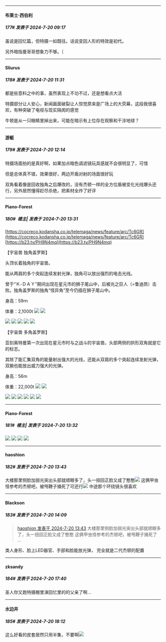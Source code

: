 ﻿
*****

####  布莱士·西伯利  
##### 177#       发表于 2024-7-20 09:17

虽说是回忆篇，但特摄一如既往。话说变回人形的特效是初代。

另外暗指曼哥哥想象力不够。（


*****

####  Sliurus  
##### 178#       发表于 2024-7-20 11:31

都是些意料之中的事，虽然表现上不功不过，还是想看点大活

特摄部分让人安心，新闻画面破裂让人惊觉原来是广场上的大荧幕，这段我很喜欢，有种突破了电视与现实隔阂的感觉

牛顿是从一只眼睛里掉出来，可能在暗示有上位存在观察和干涉地球？


*****

####  游蜓  
##### 179#       发表于 2024-7-20 12:14

特摄场面拍的是真好啊，如果加点暗色调滤镜玩具感就不会很明显了，可惜

但是总体真不错，效果很好，两边开盾对射的场面很好玩

双角看着像是回收独角之后爆改的，没有杰顿一样的全方位盾被变化光线爆头还行，另外居然懂得赶尽杀绝，把素材全炸了好评


*****

####  Piano-Forest  
##### 180#         楼主| 发表于 2024-7-20 13:31

[https://cocreco.kodansha.co.jp/telemaga/news/feature/arc/Tc6GR](https://cocreco.kodansha.co.jp/telemaga/news/feature/arc/Tc6GR)
[https://b23.tv/PH9N4mq](https://b23.tv/PH9N4mq)

【宇宙兽 独角盖罗斯】

头顶长着独角的宇宙兽。

能从两肩的多个突起连续发射光弹，独角可以放出强烈的电击光线。

曾于“Ｋ-ＤＡＹ”期间出现在星元市的狮子尾山中，后被光之巨人（=鲁迪昂）击败。独角盖罗斯的独角“怪异角”至今仍插在狮子尾山中。

身高：59ｍ

体重：2,1000t
<img src="https://p.sda1.dev/18/0b6ccf158f01cd1b4738e3a2dfe42a9d/4a252c9f-248f-40ca-ace5-97708d408bb4.jpg" referrerpolicy="no-referrer">
<img src="https://p.sda1.dev/18/779175947f13e8f312a42c877b274b38/4b0a94ec-ee96-4298-8ead-2afe8327293c.jpg" referrerpolicy="no-referrer">

<img src="https://p.sda1.dev/18/08be63417d21035b27d8b9191dae732b/f6ad9601-1a6d-4a09-9e5a-60e08eaed8f9.jpg" referrerpolicy="no-referrer">
<img src="https://p.sda1.dev/18/ba234128e93c331d5aa59fdac311e4fd/c8df4396-e6c6-4235-89f6-070919582eac.jpg" referrerpolicy="no-referrer">
<img src="https://p.sda1.dev/18/9ac4fd92a1f84285e88d96bc6aa9aa3e/7f4c0e87-e29a-416e-b3ac-3e1ce56b2449.jpg" referrerpolicy="no-referrer">
<img src="https://p.sda1.dev/18/67f3aea218ba88313b4de6b10f2abdc2/（画像4 4）.jpg" referrerpolicy="no-referrer">
<img src="https://p.sda1.dev/18/0ce2fa4e6b9aea0f60cf83dbcc234725/4e15bf88-1514-4d6d-989d-15cf21ff177f.jpg" referrerpolicy="no-referrer">

【宇宙兽 多角盖罗斯】

亚刻奥特曼第一次出现在星元市时与之战斗的宇宙兽。头部两侧的拱形双角就是它的标志。

其除了能汇集双角的能量射出强大的光线，还能从双肩的多个突起连续发射光弹，双腕也能放出威力强大的光弹。

身高：56m

体重：22,000t
<img src="https://p.sda1.dev/18/965a52477299bf54f25bd07dd9843814/b755c737-67a2-4001-91c9-17580ca27bf2.jpg" referrerpolicy="no-referrer">
<img src="https://p.sda1.dev/18/5572ad7d6d2a6021c4c9a94c70b6a8b5/00691877-0a0d-4dde-b666-34d23ba6638e.jpg" referrerpolicy="no-referrer">

<img src="https://p.sda1.dev/18/039520f0ca7c6e69bdee8241f17008b6/d487f4fc-e95d-4290-a9fa-14d97796521e.jpg" referrerpolicy="no-referrer">
<img src="https://p.sda1.dev/18/5bb66214d50d0d04655d51b2811c2a5b/3d534585-b661-4ad9-a9f0-91e6967b1172.jpg" referrerpolicy="no-referrer">
<img src="https://p.sda1.dev/18/332f0b00d63442e79d43da62fb2f0e74/（画像4 4） _1_.jpg" referrerpolicy="no-referrer">
<img src="https://p.sda1.dev/18/9d5b20f530181d5ba0e82cab80fa9515/（画像2 4）.jpg" referrerpolicy="no-referrer">

<img src="https://p.sda1.dev/18/a81baeba2a5b706a7136e0e3d0ecde55/31357763-2df0-4402-b0bf-3dc7a43b0cf5.jpg" referrerpolicy="no-referrer">
<img src="https://p.sda1.dev/18/ee837fb2d83855bacbd02b7adebfc2f8/5e830739-626d-4d48-b363-1537701c4a6d.jpg" referrerpolicy="no-referrer">

*****

####  Piano-Forest  
##### 181#         楼主| 发表于 2024-7-20 13:32

<img src="https://p.sda1.dev/18/482150cbee33fc1dc2861f1c9a568ad6/75430e5e-a427-4a7c-8b51-76c171a1293a.jpg" referrerpolicy="no-referrer">
<img src="https://p.sda1.dev/18/3cb259992dc2f4f972a15220e2cd6e5c/8d4afed6-feeb-483b-89ce-5d90f8db01bd.jpg" referrerpolicy="no-referrer">
<img src="https://p.sda1.dev/18/9ce4434a71c8918868c392d2e115e3a9/5f552d9d-fe7c-4895-a673-584d7ed13808.jpg" referrerpolicy="no-referrer">
<img src="https://p.sda1.dev/18/3beeebc18947619d136bb3a0f89fa73b/75c365dc-4d0f-449b-b160-4c4991c9dc67.jpg" referrerpolicy="no-referrer">


*****

####  haoshion  
##### 182#       发表于 2024-7-20 13:43

大楼那里侧脸加弱光突出头部就顺眼多了，头一扭回正脸又成了憨憨<img src="https://static.saraba1st.com/image/smiley/face2017/068.png" referrerpolicy="no-referrer">
这俩甲虫怪参考的杰顿吧，被甩鞭子捅死了可还行<img src="https://static.saraba1st.com/image/smiley/face2017/066.png" referrerpolicy="no-referrer">
中途那个环绕镜头很喜欢


*****

####  Blackson  
##### 183#       发表于 2024-7-20 14:09

<blockquote><a href="httphttps://bbs.saraba1st.com/2b/forum.php?mod=redirect&amp;goto=findpost&amp;pid=65644234&amp;ptid=2164869" target="_blank">haoshion 发表于 2024-7-20 13:43</a>
大楼那里侧脸加弱光突出头部就顺眼多了，头一扭回正脸又成了憨憨
这俩甲虫怪参考的杰顿吧，被甩鞭子捅死了 ...</blockquote>
类人身形、脸上LED器官、手部和脸能放光弹，
完全就是二代杰顿的配置


*****

####  zksandy  
##### 184#       发表于 2024-7-20 17:40

圣人你又跑特摄棚里演回忆里的的父亲了啊…


*****

####  水边井  
##### 185#       发表于 2024-7-20 18:12

这么好看的皮套居然只用半集，不要啊<img src="https://static.saraba1st.com/image/smiley/face2017/130.png" referrerpolicy="no-referrer">

